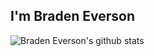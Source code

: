 ## I'm Braden Everson
<img alt="Braden Everson's github stats" align="left" src="https://github-readme-stats.vercel.app/api?username=BradenEverson&hide_border=true&hide_title=true&show_icons=true&theme=shadow_blue">
<!--
**BradenEverson/BradenEverson** is a ✨ _special_ ✨ repository because its `README.md` (this file) appears on your GitHub profile.

Here are some ideas to get you started:

- 🔭 I’m currently working on ...
- 🌱 I’m currently learning ...
- 👯 I’m looking to collaborate on ...
- 🤔 I’m looking for help with ...
- 💬 Ask me about ...
- 📫 How to reach me: ...
- 😄 Pronouns: ...
- ⚡ Fun fact: ...
-->
